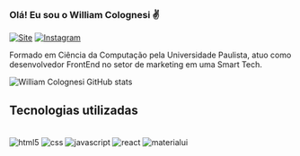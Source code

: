 ### Olá! Eu sou o William Colognesi ✌️

[![Site](https://img.shields.io/website?label=WilliamColognesi.online&style=for-the-badge&url=https://williamcolognesi.online/)](https://williamcolognesi.online/) [![Instagram](https://img.shields.io/badge/Instagram-E4405F?style=for-the-badge&logo=instagram&logoColor=white)](https://instagram.com/williamcolognesi)

Formado em Ciência da Computação pela Universidade Paulista, atuo como desenvolvedor FrontEnd no setor de marketing em uma Smart Tech.

![William Colognesi GitHub stats](https://github-readme-stats.vercel.app/api?username=williamcolognesi&show_icons=true&theme=dracula)

## Tecnologias utilizadas

<div style="display: inline-block"> <br/> 
    <img align="center" alt="html5" src="https://img.shields.io/badge/HTML-239120?style=for-the-badge&logo=html5&logoColor=white"/>
    <img align="center" alt="css" src="https://img.shields.io/badge/CSS-239120?&style=for-the-badge&logo=css3&logoColor=white"/>
    <img align="center" alt="javascript" src="https://img.shields.io/badge/JavaScript-F7DF1E?style=for-the-badge&logo=javascript&logoColor=black"/>
    <img align="center" alt="react" src="https://img.shields.io/badge/React-20232A?style=for-the-badge&logo=react&logoColor=61DAFB"/>
    <img align="center" alt="materialui" src="https://img.shields.io/badge/Material--UI-0081CB?style=for-the-badge&logo=material-ui&logoColor=white"/>
</div>
